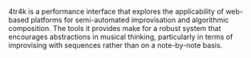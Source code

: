 4tr4k is a performance interface that explores the applicability of web-based platforms for semi-automated improvisation and algorithmic composition. The tools it provides make for a robust system that encourages abstractions in musical thinking, particularly in terms of improvising with sequences rather than on a note-by-note basis.
